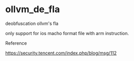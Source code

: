 # ollvm_de_fla
deobfuscation ollvm's fla

only support for ios macho format file with arm instruction.

Reference

https://security.tencent.com/index.php/blog/msg/112